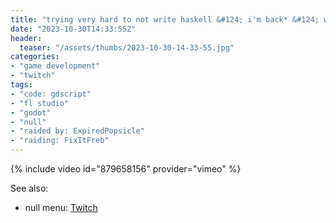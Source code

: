 ```yaml
---
title: "trying very hard to not write haskell &#124; i'm back* &#124; what was i doing again"
date: "2023-10-30T14:33:55Z"
header:
  teaser: "/assets/thumbs/2023-10-30-14-33-55.jpg"
categories:
- "game development"
- "twitch"
tags:
- "code: gdscript"
- "fl studio"
- "godot"
- "null"
- "raided by: ExpiredPopsicle"
- "raiding: FixItFreb"
---
```

{% include video id="879658156" provider="vimeo" %}

See also:
* null menu: [Twitch](https://www.twitch.tv/exodrifter_/clip/TrappedOilyShrimpKappaClaus-vggCkypBRD6OwV4b)